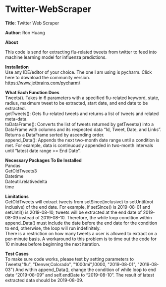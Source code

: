 # Twitter-WebScraper

**Title**: Twitter Web Scraper

**Author**: Ron Huang

**About** <br />

This code is send for extracting flu-related tweets from twitter to feed into machine learning model for influenza predictions. 

**Installation** <br/> 
Use any IDE/editor of your choice. The one I am using is pycharm. Click here to download the community version. 
https://www.jetbrains.com/pycharm/

**What Each Function Does** <br/>
Tweets(). Takes in 6 parameters with a specified flu-related keyword, state, radius, maximum tweet to be extracted, start date, and end date to be extracted. <br/>
getTweets(): Gets flu-related tweets and returns a list of tweets and related meta-data.<br/>
toDataFrame(): Converts the list of tweets returned by getTweets()  into a DataFrame with columns and its respected data “Id, Tweet, Date, and Links”. Returns a DataFrame sorted by ascending order. <br/>
append_Data(): Appends the next two-month date range until a condition is met.  For example, data is continuously appended in two-month intervals until “latest date range >= End Date”. <br/>

**Necessary Packages To Be Installed**<br/>
Pandas<br/>
GetOldTweets3<br/>
Datetime<br/>
Dateutil.relativedelta <br/>
time


**Limitations**<br/>
GetOldTweets will extract tweets from setSince(inclusive) to setUntil(not inclusive) of the end date. For example, if setSince() is 2019-08-01 and setUntil() is 2019-08-10, tweets will be extracted at the end date of 2019-08-09 instead of 2019-08-10. Therefore, the while loop condition within append_Data() must include the date before the end date for the condition to end, otherwise, the loop will run indefinitely. <br/>
There is a restriction on how many tweets a user is allowed to extract on a per-minute basis. A workaround to this problem is to time out the code for 10 minutes before beginning the next iteration. 


**Test Cases** <br/>
To make sure code works, please test by setting parameters to 
Tweets("flu", "Denver,Colorado", "1000mi",10000, "2019-08-01", "2019-08-03")
And within append_Data(), change the condition of while loop to end date “2019-08-09” and self.endDate to “2019-08-10”. The result of latest extracted data should be 2019-08-09. 
